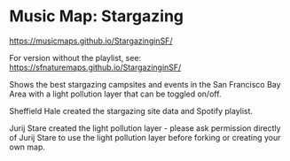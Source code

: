# Music Map: Stargazing

https://musicmaps.github.io/StargazinginSF/

For version without the playlist, see: https://sfnaturemaps.github.io/StargazinginSF/

Shows the best stargazing campsites and events in the San Francisco Bay Area with a light pollution layer that can be toggled on/off.


Sheffield Hale created the stargazing site data and Spotify playlist. 

Jurij Stare created the light pollution layer - please ask permission directly of Jurij Stare to use the light pollution layer before forking or creating your own map.
